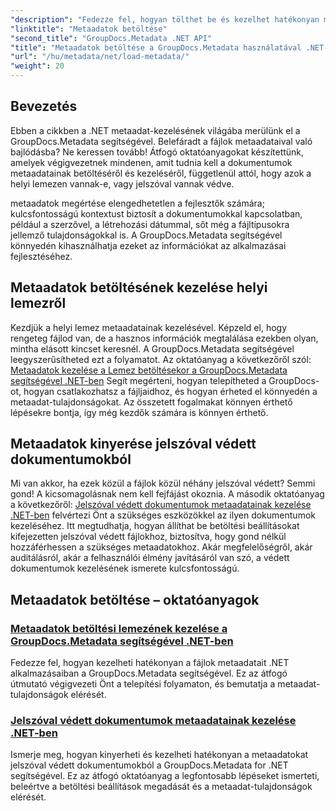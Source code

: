 ```yaml
---
"description": "Fedezze fel, hogyan tölthet be és kezelhet hatékonyan metaadatokat .NET alkalmazásaiban a GroupDocs.Metadata segítségével."
"linktitle": "Metaadatok betöltése"
"second_title": "GroupDocs.Metadata .NET API"
"title": "Metaadatok betöltése a GroupDocs.Metadata használatával .NET-ben"
"url": "/hu/metadata/net/load-metadata/"
"weight": 20
---
```


## Bevezetés

Ebben a cikkben a .NET metaadat-kezelésének világába merülünk el a GroupDocs.Metadata segítségével. Belefáradt a fájlok metaadataival való bajlódásba? Ne keressen tovább! Átfogó oktatóanyagokat készítettünk, amelyek végigvezetnek mindenen, amit tudnia kell a dokumentumok metaadatainak betöltéséről és kezeléséről, függetlenül attól, hogy azok a helyi lemezen vannak-e, vagy jelszóval vannak védve. 

metaadatok megértése elengedhetetlen a fejlesztők számára; kulcsfontosságú kontextust biztosít a dokumentumokkal kapcsolatban, például a szerzővel, a létrehozási dátummal, sőt még a fájltípusokra jellemző tulajdonságokkal is. A GroupDocs.Metadata segítségével könnyedén kihasználhatja ezeket az információkat az alkalmazásai fejlesztéséhez.

## Metaadatok betöltésének kezelése helyi lemezről
Kezdjük a helyi lemez metaadatainak kezelésével. Képzeld el, hogy rengeteg fájlod van, de a hasznos információk megtalálása ezekben olyan, mintha elásott kincset keresnél. A GroupDocs.Metadata segítségével leegyszerűsítheted ezt a folyamatot. Az oktatóanyag a következőről szól: [Metaadatok kezelése a Lemez betöltésekor a GroupDocs.Metadata segítségével .NET-ben](./handling-metadata-local-disk/) Segít megérteni, hogyan telepítheted a GroupDocs-ot, hogyan csatlakozhatsz a fájljaidhoz, és hogyan érheted el könnyedén a metaadat-tulajdonságokat. Az összetett fogalmakat könnyen érthető lépésekre bontja, így még kezdők számára is könnyen érthető.

## Metaadatok kinyerése jelszóval védett dokumentumokból
Mi van akkor, ha ezek közül a fájlok közül néhány jelszóval védett? Semmi gond! A kicsomagolásnak nem kell fejfájást okoznia. A második oktatóanyag a következőről: [Jelszóval védett dokumentumok metaadatainak kezelése .NET-ben](./handling-metadata-from-password-protected-document/) felvértezi Önt a szükséges eszközökkel az ilyen dokumentumok kezeléséhez. Itt megtudhatja, hogyan állíthat be betöltési beállításokat kifejezetten jelszóval védett fájlokhoz, biztosítva, hogy gond nélkül hozzáférhessen a szükséges metaadatokhoz. Akár megfelelőségről, akár auditálásról, akár a felhasználói élmény javításáról van szó, a védett dokumentumok kezelésének ismerete kulcsfontosságú.

## Metaadatok betöltése – oktatóanyagok
### [Metaadatok betöltési lemezének kezelése a GroupDocs.Metadata segítségével .NET-ben](./handling-metadata-local-disk/)
Fedezze fel, hogyan kezelheti hatékonyan a fájlok metaadatait .NET alkalmazásaiban a GroupDocs.Metadata segítségével. Ez az átfogó útmutató végigvezeti Önt a telepítési folyamaton, és bemutatja a metaadat-tulajdonságok elérését.
### [Jelszóval védett dokumentumok metaadatainak kezelése .NET-ben](./handling-metadata-from-password-protected-document/)
Ismerje meg, hogyan kinyerheti és kezelheti hatékonyan a metaadatokat jelszóval védett dokumentumokból a GroupDocs.Metadata for .NET segítségével. Ez az átfogó oktatóanyag a legfontosabb lépéseket ismerteti, beleértve a betöltési beállítások megadását és a metaadat-tulajdonságok elérését.